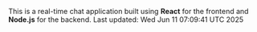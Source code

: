 This is a real-time chat application built using **React** for the frontend and **Node.js** for the backend.
Last updated: Wed Jun 11 07:09:41 UTC 2025
